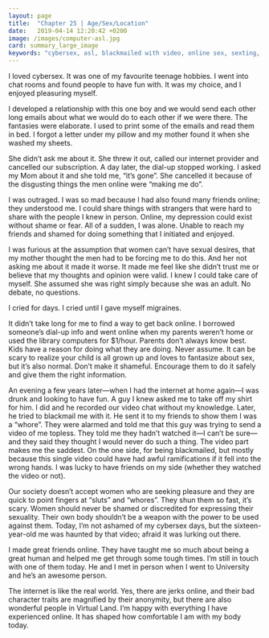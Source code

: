 ```yaml
---
layout: page
title:  "Chapter 25 | Age/Sex/Location"
date:   2019-04-14 12:20:42 +0200
image: /images/computer-asl.jpg
card: summary_large_image
keywords: "cybersex, asl, blackmailed with video, online sex, sexting, masturbating, teens sexting"
---
```

I loved cybersex. It was one of my favourite teenage hobbies. I went into chat rooms and found people to have fun with. It was my choice, and I enjoyed pleasuring myself.

I developed a relationship with this one boy and we would send each other long emails about what we would do to each other if we were there. The fantasies were elaborate. I used to print some of the emails and read them in bed. I forgot a letter under my pillow and my mother found it when she washed my sheets.

She didn’t ask me about it. She threw it out, called our internet provider and cancelled our subscription. A day later, the dial-up stopped working. I asked my Mom about it and she told me, “it’s gone”. She cancelled it because of the disgusting things the men online were “making me do”.

I was outraged. I was so mad because I had also found many friends online; they understood me. I could share things with strangers that were hard to share with the people I knew in person. Online, my depression could exist without shame or fear. All of a sudden, I was alone. Unable to reach my friends and shamed for doing something that I initiated and enjoyed.

I was furious at the assumption that women can’t have sexual desires, that my mother thought the men had to be forcing me to do this. And her not asking me about it made it worse. It made me feel like she didn’t trust me or believe that my thoughts and opinion were valid. I knew I could take care of myself. She assumed she was right simply because she was an adult. No debate, no questions.

I cried for days. I cried until I gave myself migraines.

It didn’t take long for me to find a way to get back online. I borrowed someone’s dial-up info and went online when my parents weren’t home or used the library computers for $1/hour. Parents don’t always know best. Kids have a reason for doing what they are doing. Never assume. It can be scary to realize your child is all grown up and loves to fantasize about sex, but it’s also normal. Don’t make it shameful. Encourage them to do it safely and give them the right information.

An evening a few years later—when I had the internet at home again—I was drunk and looking to have fun. A guy I knew asked me to take off my shirt for him. I did and he recorded our video chat without my knowledge. Later, he tried to blackmail me with it. He sent it to my friends to show them I was a “whore”. They were alarmed and told me that this guy was trying to send a video of me topless. They told me they hadn’t watched it—I can’t be sure—and they said they thought I would never do such a thing. 
The video part makes me the saddest. On the one side, for being blackmailed, but mostly because this single video could have had awful ramifications if it fell into the wrong hands. I was lucky to have friends on my side (whether they watched the video or not). 

Our society doesn’t accept women who are seeking pleasure and they are quick to point fingers at “sluts” and “whores”. They shun them so fast, it’s scary. Women should never be shamed or discredited for expressing their sexuality. Their own body shouldn’t be a weapon with the power to be used against them. Today, I’m not ashamed of my cybersex days, but the sixteen-year-old me was haunted by that video; afraid it was lurking out there.

I made great friends online. They have taught me so much about being a great human and helped me get through some tough times. I’m still in touch with one of them today. He and I met in person when I went to University and he’s an awesome person. 

The internet is like the real world. Yes, there are jerks online, and their bad character traits are magnified by their anonymity, but there are also wonderful people in Virtual Land. I’m happy with everything I have experienced online. It has shaped how comfortable I am with my body today.
